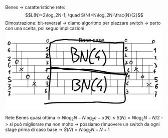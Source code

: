 Benes -> caratteristiche rete: $$L(N)=2\log_2N-1; \quad S(N)=N\log_2N-\frac{N}{2}$$Dimostrazione:
	bit-reversal -> diamo algoritmo per piazzare switch -> parto con una scelta, poi seguo implicazioni
	![450](img24.png)

Rete Benes quasi ottima -> $N\log_2N-N\log_2e+o(N)\leq S(N)=N\log_2N-N/2$ -> si può migliorare ma non molto -> possiamo rimuovere un switch da ogni stage prima di caso base -> $\tilde{S}(N)=N\log_2N-N+1$